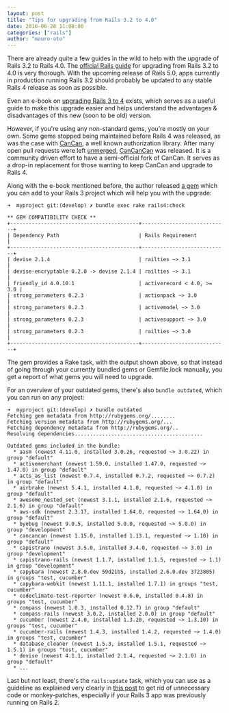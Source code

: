 ```yaml
---
layout: post
title: "Tips for upgrading from Rails 3.2 to 4.0"
date: 2016-06-28 11:08:00
categories: ["rails"]
author: "mauro-oto"
---
```


There are already quite a few guides in the wild to help with the upgrade of
Rails 3.2 to Rails 4.0.
The [official Rails guide](http://edgeguides.rubyonrails.org/upgrading_ruby_on_rails.html#upgrading-from-rails-3-2-to-rails-4-0)
for upgrading from Rails 3.2 to 4.0 is very thorough.
With the upcoming release of Rails 5.0, apps currently in production running
Rails 3.2 should probably be updated to any stable Rails 4 release as soon as
possible.

Even an e-book on [upgrading Rails 3 to 4](https://github.com/alindeman/upgradingtorails4)
exists, which serves as a useful guide to make this upgrade easier and helps
understand the advantages & disadvantages of this new (soon to be old) version.

However, if you're using any non-standard gems, you're mostly on your own. Some
gems stopped being maintained before Rails 4 was released, as was the case
with [CanCan](https://github.com/ryanb/cancan), a well known authorization
library. After many open pull requests were left [unmerged](https://github.com/ryanb/cancan/pulls),
[CanCanCan](https://github.com/CanCanCommunity/cancancan) was released.
It is a community driven effort to have a semi-official fork of CanCan.
It serves as a drop-in replacement for those wanting to keep CanCan and upgrade
to Rails 4.

Along with the e-book mentioned before, the author released [a gem](https://github.com/alindeman/rails4_upgrade)
which you can add to your Rails 3 project which will help you with the upgrade:

```
➜  myproject git:(develop) ✗ bundle exec rake rails4:check

** GEM COMPATIBILITY CHECK **
+------------------------------------------+----------------------------+
| Dependency Path                          | Rails Requirement          |
+------------------------------------------+----------------------------+
| devise 2.1.4                             | railties ~> 3.1            |
| devise-encryptable 0.2.0 -> devise 2.1.4 | railties ~> 3.1            |
| friendly_id 4.0.10.1                     | activerecord < 4.0, >= 3.0 |
| strong_parameters 0.2.3                  | actionpack ~> 3.0          |
| strong_parameters 0.2.3                  | activemodel ~> 3.0         |
| strong_parameters 0.2.3                  | activesupport ~> 3.0       |
| strong_parameters 0.2.3                  | railties ~> 3.0            |
+------------------------------------------+----------------------------+
```

The gem provides a Rake task, with the output shown above, so that instead of
going through your currently bundled gems or Gemfile.lock manually, you get a
report of what gems you will need to upgrade.

For an overview of your outdated gems, there's also `bundle outdated`, which you
can run on any project:

```
➜  myproject git:(develop) ✗ bundle outdated
Fetching gem metadata from http://rubygems.org/........
Fetching version metadata from http://rubygems.org/...
Fetching dependency metadata from http://rubygems.org/..
Resolving dependencies..........................................

Outdated gems included in the bundle:
  * aasm (newest 4.11.0, installed 3.0.26, requested ~> 3.0.22) in group "default"
  * activemerchant (newest 1.59.0, installed 1.47.0, requested ~> 1.47.0) in group "default"
  * acts_as_list (newest 0.7.4, installed 0.7.2, requested ~> 0.7.2) in group "default"
  * airbrake (newest 5.4.1, installed 4.1.0, requested ~> 4.1.0) in group "default"
  * awesome_nested_set (newest 3.1.1, installed 2.1.6, requested ~> 2.1.6) in group "default"
  * aws-sdk (newest 2.3.17, installed 1.64.0, requested ~> 1.64.0) in group "default"
  * byebug (newest 9.0.5, installed 5.0.0, requested ~> 5.0.0) in group "development"
  * cancancan (newest 1.15.0, installed 1.13.1, requested ~> 1.10) in group "default"
  * capistrano (newest 3.5.0, installed 3.4.0, requested ~> 3.0) in group "development"
  * capistrano-rails (newest 1.1.7, installed 1.1.5, requested ~> 1.1) in group "development"
  * capybara (newest 2.8.0.dev 59d21b5, installed 2.6.0.dev 3723805) in groups "test, cucumber"
  * capybara-webkit (newest 1.11.1, installed 1.7.1) in groups "test, cucumber"
  * codeclimate-test-reporter (newest 0.6.0, installed 0.4.8) in groups "test, cucumber"
  * compass (newest 1.0.3, installed 0.12.7) in group "default"
  * compass-rails (newest 3.0.2, installed 2.0.0) in group "default"
  * cucumber (newest 2.4.0, installed 1.3.20, requested ~> 1.3.10) in groups "test, cucumber"
  * cucumber-rails (newest 1.4.3, installed 1.4.2, requested ~> 1.4.0) in groups "test, cucumber"
  * database_cleaner (newest 1.5.3, installed 1.5.1, requested ~> 1.5.1) in groups "test, cucumber"
  * devise (newest 4.1.1, installed 2.1.4, requested ~> 2.1.0) in group "default"
  * ...
```

Last but not least, there's the `rails:update` task, which you can use as a
guideline as explained very clearly in [this post](http://thomasleecopeland.com/2015/08/06/running-rails-update.html)
to get rid of unnecessary code or monkey-patches, especially if your Rails 3
app was previously running on Rails 2.
